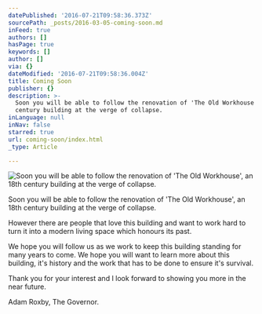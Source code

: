 ```yaml
---
datePublished: '2016-07-21T09:58:36.373Z'
sourcePath: _posts/2016-03-05-coming-soon.md
inFeed: true
authors: []
hasPage: true
keywords: []
author: []
via: {}
dateModified: '2016-07-21T09:58:36.004Z'
title: Coming Soon
publisher: {}
description: >-
  Soon you will be able to follow the renovation of 'The Old Workhouse', an 18th
  century building at the verge of collapse.
inLanguage: null
inNav: false
starred: true
url: coming-soon/index.html
_type: Article

---
```

![Soon you will be able to follow the renovation of 'The Old Workhouse', an 18th century building at the verge of collapse.](https://s3-us-west-2.amazonaws.com/the-grid-img/p/a3f8b7072340cc4e208ca23dafcf1fc5d749ec2a.jpg)

Soon you will be able to follow the renovation of 'The Old Workhouse', an 18th century building at the verge of collapse.

However there are people that love this building and want to work hard to turn it into a modern living space which honours its past.

We hope you will follow us as we work to keep this building standing for many years to come. We hope you will want to learn more about this building, it's history and the work that has to be done to ensure it's survival.

Thank you for your interest and I look forward to showing you more in the near future.

Adam Roxby, The Governor.